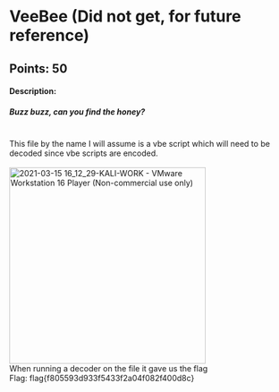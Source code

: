 # VeeBee (Did not get, for future reference)
## Points: 50
#### Description:
##### Buzz buzz, can you find the honey?
<br>
This file by the name I will assume is a vbe script which will need to be decoded since vbe scripts are encoded.
<br>
<br>
<img width="351" alt="2021-03-15 16_12_29-KALI-WORK - VMware Workstation 16 Player (Non-commercial use only)" src="https://user-images.githubusercontent.com/75152185/111222043-5069a480-85a9-11eb-8d1a-b9a679a9766a.png">
<br>
When running a decoder on the file it gave us the flag<br>
Flag: flag{f805593d933f5433f2a04f082f400d8c}
